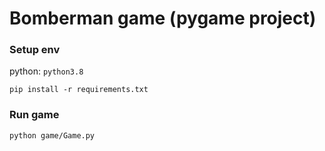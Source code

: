 # Bomberman game (pygame project)



### Setup env

python: `python3.8`

`pip install -r requirements.txt`


### Run game

`python game/Game.py`

